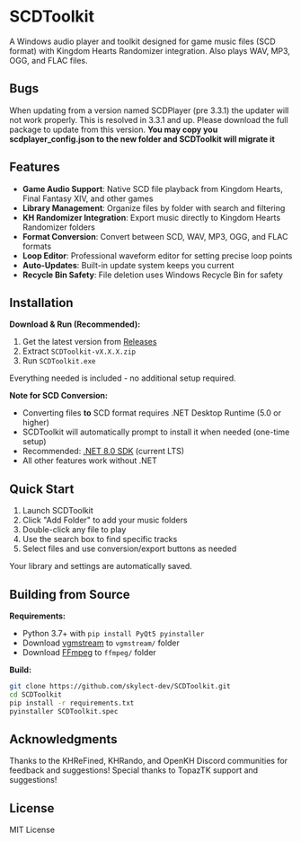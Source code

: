 # SCDToolkit

A Windows audio player and toolkit designed for game music files (SCD format) with Kingdom Hearts Randomizer integration. Also plays WAV, MP3, OGG, and FLAC files.

## Bugs
When updating from a version named SCDPlayer (pre 3.3.1) the updater will not work properly.
This is resolved in 3.3.1 and up. Please download the full package to update from this version. 
**You may copy you scdplayer_config.json to the new folder and SCDToolkit will migrate it**

## Features

- **Game Audio Support**: Native SCD file playback from Kingdom Hearts, Final Fantasy XIV, and other games
- **Library Management**: Organize files by folder with search and filtering
- **KH Randomizer Integration**: Export music directly to Kingdom Hearts Randomizer folders
- **Format Conversion**: Convert between SCD, WAV, MP3, OGG, and FLAC formats
- **Loop Editor**: Professional waveform editor for setting precise loop points
- **Auto-Updates**: Built-in update system keeps you current
- **Recycle Bin Safety**: File deletion uses Windows Recycle Bin for safety

## Installation

**Download & Run (Recommended):**
1. Get the latest version from [Releases](https://github.com/skylect-dev/SCDToolkit/releases)
2. Extract `SCDToolkit-vX.X.X.zip`
3. Run `SCDToolkit.exe`

Everything needed is included - no additional setup required.

**Note for SCD Conversion:**
- Converting files **to** SCD format requires .NET Desktop Runtime (5.0 or higher)
- SCDToolkit will automatically prompt to install it when needed (one-time setup)
- Recommended: [.NET 8.0 SDK](https://dotnet.microsoft.com/download/dotnet/8.0) (current LTS)
- All other features work without .NET

## Quick Start

1. Launch SCDToolkit
2. Click "Add Folder" to add your music folders
3. Double-click any file to play
4. Use the search box to find specific tracks
5. Select files and use conversion/export buttons as needed

Your library and settings are automatically saved.

## Building from Source

**Requirements:**
- Python 3.7+ with `pip install PyQt5 pyinstaller`
- Download [vgmstream](https://github.com/vgmstream/vgmstream/releases) to `vgmstream/` folder
- Download [FFmpeg](https://ffmpeg.org/download.html) to `ffmpeg/` folder

**Build:**
```bash
git clone https://github.com/skylect-dev/SCDToolkit.git
cd SCDToolkit
pip install -r requirements.txt
pyinstaller SCDToolkit.spec
```

## Acknowledgments

Thanks to the KHReFined, KHRando, and OpenKH Discord communities for feedback and suggestions!
Special thanks to TopazTK support and suggestions!

## License

MIT License
